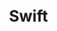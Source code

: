 ---
layout: category
taxonomy: Swift
title: Swift
permalink: "/swift/"
author_profile: false
sidebar: 
  nav: "docs"
---